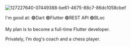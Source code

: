 ![127227640-07449388-be61-4675-88c7-86dc1058cbef](https://github.com/KarolPonikowski/KarolPonikowski/assets/115424380/c3d280e1-fbf0-4d6c-b577-e4008172f3bc)




I'm good at:
🟢Dart
🟢Flutter
🟢REST API
🟢BLoc

My plan is to become a full-time Flutter developer.

Privately, I’m dog's coach and a chess player.

